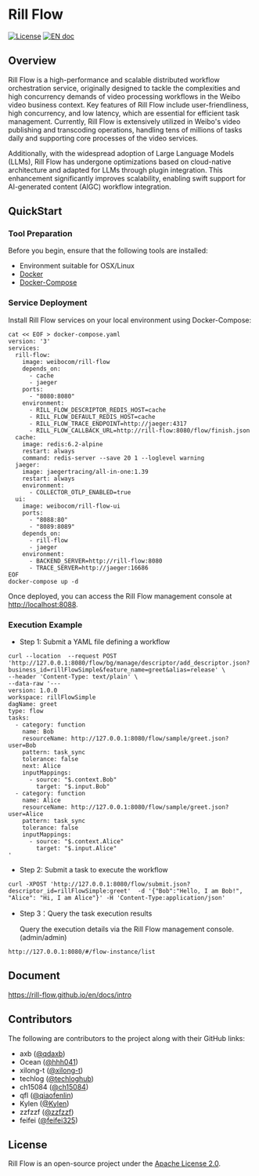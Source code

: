 # Rill Flow

[![License](https://img.shields.io/badge/license-Apache%202-4EB1BA.svg)](https://www.apache.org/licenses/LICENSE-2.0.html) [![EN doc](https://img.shields.io/badge/document-中文-red.svg)](README_zh_CN.md)

## Overview

Rill Flow is a high-performance and scalable distributed workflow orchestration service, originally designed to tackle the complexities and high concurrency demands of video processing workflows in the Weibo video business context. Key features of Rill Flow include user-friendliness, high concurrency, and low latency, which are essential for efficient task management. Currently, Rill Flow is extensively utilized in Weibo's video publishing and transcoding operations, handling tens of millions of tasks daily and supporting core processes of the video services.

Additionally, with the widespread adoption of Large Language Models (LLMs), Rill Flow has undergone optimizations based on cloud-native architecture and adapted for LLMs through plugin integration. This enhancement significantly improves scalability, enabling swift support for AI-generated content (AIGC) workflow integration.

## QuickStart

### Tool Preparation

Before you begin, ensure that the following tools are installed:

- Environment suitable for OSX/Linux
- [Docker](https://docs.docker.com/engine/install/)
- [Docker-Compose](https://docs.docker.com/compose/install/)

### Service Deployment

Install Rill Flow services on your local environment using Docker-Compose:

```shell
cat << EOF > docker-compose.yaml
version: '3'
services:
  rill-flow:
    image: weibocom/rill-flow
    depends_on:
      - cache
      - jaeger
    ports:
      - "8080:8080"
    environment:
      - RILL_FLOW_DESCRIPTOR_REDIS_HOST=cache
      - RILL_FLOW_DEFAULT_REDIS_HOST=cache
      - RILL_FLOW_TRACE_ENDPOINT=http://jaeger:4317
      - RILL_FLOW_CALLBACK_URL=http://rill-flow:8080/flow/finish.json
  cache:
    image: redis:6.2-alpine
    restart: always
    command: redis-server --save 20 1 --loglevel warning
  jaeger:
    image: jaegertracing/all-in-one:1.39
    restart: always
    environment:
      - COLLECTOR_OTLP_ENABLED=true
  ui:
    image: weibocom/rill-flow-ui
    ports:
      - "8088:80"
      - "8089:8089"
    depends_on:
      - rill-flow
      - jaeger
    environment:
      - BACKEND_SERVER=http://rill-flow:8080
      - TRACE_SERVER=http://jaeger:16686
EOF
docker-compose up -d
```

Once deployed, you can access the Rill Flow management console at <http://localhost:8088>.

### Execution Example

- Step 1: Submit a YAML file defining a workflow

```curl
curl --location  --request POST 'http://127.0.0.1:8080/flow/bg/manage/descriptor/add_descriptor.json?business_id=rillFlowSimple&feature_name=greet&alias=release' \
--header 'Content-Type: text/plain' \
--data-raw '---
version: 1.0.0
workspace: rillFlowSimple
dagName: greet
type: flow
tasks:
  - category: function
    name: Bob 
    resourceName: http://127.0.0.1:8080/flow/sample/greet.json?user=Bob
    pattern: task_sync
    tolerance: false
    next: Alice
    inputMappings:
      - source: "$.context.Bob"
        target: "$.input.Bob"
  - category: function
    name: Alice 
    resourceName: http://127.0.0.1:8080/flow/sample/greet.json?user=Alice
    pattern: task_sync
    tolerance: false
    inputMappings:
      - source: "$.context.Alice"
        target: "$.input.Alice"
'
```

- Step 2: Submit a task to execute the workflow
  
```curl
curl -XPOST 'http://127.0.0.1:8080/flow/submit.json?descriptor_id=rillFlowSimple:greet'  -d '{"Bob":"Hello, I am Bob!", "Alice": "Hi, I am Alice"}' -H 'Content-Type:application/json'
```

- Step 3：Query the task execution results

  Query the execution details via the Rill Flow management console.(admin/admin)

```curl
http://127.0.0.1:8080/#/flow-instance/list
```

## Document
https://rill-flow.github.io/en/docs/intro

## Contributors

The following are contributors to the project along with their GitHub links:

- axb       ([@qdaxb](https://github.com/qdaxb))
- Ocean     ([@hhh041](https://github.com/hhh041))
- xilong-t  ([@xilong-t](https://github.com/xilong-t))
- techlog   ([@techloghub](https://github.com/techloghub))
- ch15084   ([@ch15084](https://github.com/ch15084))
- qfl       ([@qiaofenlin](https://github.com/qiaofenlin))
- Kylen     ([@Kylen](https://github.com/Kylen0714))
- zzfzzf    ([@zzfzzf](https://github.com/zzfzzf))
- feifei    ([@feifei325](https://github.com/feifei325))

## License

Rill Flow is an open-source project under the [Apache License 2.0](https://www.apache.org/licenses/LICENSE-2.0).
